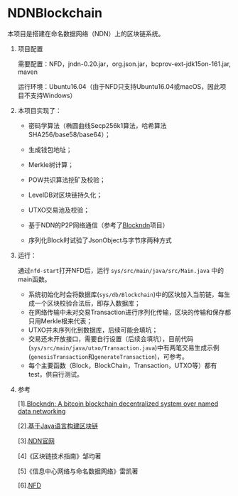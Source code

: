 # NDNBlockchain

本项目是搭建在命名数据网络（NDN）上的区块链系统。

1. 项目配置

   需要配置：NFD，jndn-0.20.jar，org.json.jar，bcprov-ext-jdk15on-161.jar, maven

   运行环境：Ubuntu16.04（由于NFD只支持Ubuntu16.04或macOS，因此项目不支持Windows）

2. 本项目实现了：

   - 密码学算法（椭圆曲线Secp256k1算法，哈希算法SHA256/base58/base64）；

   - 生成钱包地址；
   - Merkle树计算；
   - POW共识算法挖矿及校验；
   - LevelDB对区块链持久化；
   - UTXO交易池及校验；
   - 基于NDN的P2P网络通信（参考了[Blockndn](https://github.com/LebronJames0423/JinTong)项目）
   - 序列化Block时试验了JsonObject与字节序两种方式

3. 运行：

   通过`nfd-start`打开NFD后，运行 `sys/src/main/java/src/Main.java` 中的main函数。

   - 系统初始化时会将数据库(`sys/db/Blockchain`)中的区块加入当前链，每生成一个区块校验合法后，即存入数据库；
   - 在网络传输中未对交易Transaction进行序列化传输，区块的传输和保存都只用Merkle根来代表；
   - UTXO并未序列化到数据库，后续可能会填坑；
   - 交易还未开放接口，需要自行设置（后续会填坑），目前代码(`sys/src/main/java/utxo/Transaction.java`)中有两笔交易生成示例(`genesisTransaction`和`generateTransaction`)，可参考。
   - 每个主要函数（Block，BlockChain，Transaction，UTXO等）都有test，供自行测试。

4. 参考

   [1].[Blockndn: A bitcoin blockchain decentralized system over named data networking](https://github.com/LebronJames0423/JinTong)

   [2].[基于Java语言构建区块链](https://segmentfault.com/a/1190000013923201)

   [3].[NDN官网](https://named-data.net/)

   [4]《区块链技术指南》邹均著

   [5]《信息中心网络与命名数据网络》雷凯著

   [6].[NFD](http://named-data.net/doc/NFD/current/)
